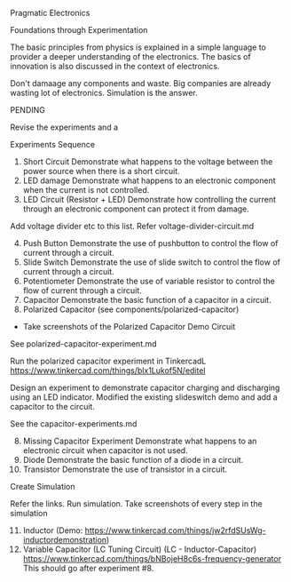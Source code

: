 Pragmatic Electronics

Foundations through Experimentation

The basic principles from physics is explained in a simple language to provider a deeper understanding of the electronics. The basics of innovation is also discussed in the context of electronics.

Don't damaage any components and waste. Big companies are already wasting lot of electronics. Simulation is the answer.

PENDING

Revise the experiments and a

Experiments Sequence

1. Short Circuit
		Demonstrate what happens to the voltage between the power source when there is a short circuit.
2. LED damage
		Demonstrate what happens to an electronic component when the current is not controlled.
3. LED Circuit (Resistor + LED)
		Demonstrate how controlling the current through an electronic component can protect it from damage.
    
Add voltage divider etc to this list. Refer voltage-divider-circuit.md

4. Push Button
		Demonstrate the use of pushbutton to control the flow of current through a circuit.
5. Slide Switch
		Demonstrate the use of slide switch to control the flow of current through a circuit.
6. Potentiometer
		Demonstrate the use of variable resistor to control the flow of current through a circuit.
7. Capacitor
		Demonstrate the basic function of a capacitor in a circuit.
8. Polarized Capacitor (see components/polarized-capacitor)
- Take screenshots of the Polarized Capacitor Demo Circuit

See polarized-capacitor-experiment.md

Run the polarized capacitor experiment in TinkercadL https://www.tinkercad.com/things/blx1Lukof5N/editel

Design an experiment to demonstrate capacitor charging and discharging using an LED indicator. Modified the existing slideswitch demo and add a capacitor to the circuit.

See the capacitor-experiments.md

8. Missing Capacitor Experiment
		Demonstrate what happens to an electronic circuit when capacitor is not used.
9. Diode
		Demonstrate the basic function of a diode in a circuit.
10. Transistor
		Demonstrate the use of transistor in a circuit.

Create Simulation

Refer the links. Run simulation. Take screenshots of every step in the simulation

11. Inductor (Demo: https://www.tinkercad.com/things/jw2rfdSUsWg-inductordemonstration)
12. Variable Capacitor (LC Tuning Circuit) (LC - Inductor-Capacitor) https://www.tinkercad.com/things/bNBojeH8c6s-frequency-generator
		This should go after experiment #8.

